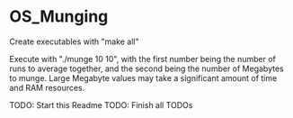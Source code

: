 # OS_Munging

Create executables with "make all"

Execute with "./munge 10 10", with the first number being the number of runs to average together,
and the second being the number of Megabytes to munge. Large Megabyte values may take a significant
amount of time and RAM resources.
 
 TODO: Start this Readme
 TODO: Finish all TODOs
